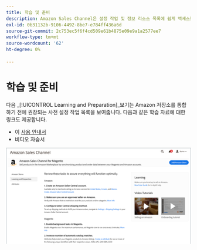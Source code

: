 ```yaml
---
title: 학습 및 준비
description: Amazon Sales Channel은 설정 작업 및 정보 리소스 목록에 쉽게 액세스할 수 있도록 학습 및 준비 보기 탭을 제공합니다.
exl-id: 0b31132b-9106-4492-8be7-e784ff436a6d
source-git-commit: 2c753ec5f6f4cd509e61b4875e09e9a1a2577ee7
workflow-type: tm+mt
source-wordcount: '62'
ht-degree: 0%

---
```


# 학습 및 준비

다음 _[!UICONTROL Learning and Preparation]_보기는 Amazon 저장소를 통합하기 전에 권장되는 사전 설정 작업 목록을 보여줍니다. 다음과 같은 학습 자료에 대한 링크도 제공합니다.

- 이 [사용 안내서](./overview.md)
- 비디오 자습서

![학습 및 준비 보기](assets/learning-preparation.png)
